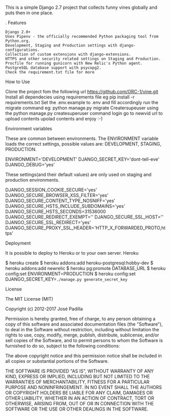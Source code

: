 This is a simple Django 2.7 project that collects funny vines globally and puts then in one place.

.
Features

    Django 2.0+
    Uses Pipenv - the officially recommended Python packaging tool from Python.org.
    Development, Staging and Production settings with django-configurations.
    Collection of custom extensions with django-extensions.
    HTTPS and other security related settings on Staging and Production.
    Procfile for running gunicorn with New Relic's Python agent.
    PostgreSQL database support with psycopg2.
    Check the requirement.txt file for more

How to Use

Clone the project fom the following url https://github.com/ORC-1/vine.git
Install all dependecies using requirements file 
eg pip install -r requirements.txt
Set the .env.example to .env and fill accordingly
run the migrate command 
eg: python manage.py migrate
Creatersupeuser using the python manage.py createsuperuser command
login
go to newvid url to upload contents 
upolad contents and enjoy :-) 

Environment variables

These are common between environments. The ENVIRONMENT variable loads the correct settings, possible values are: DEVELOPMENT, STAGING, PRODUCTION.

ENVIRONMENT='DEVELOPMENT'
DJANGO_SECRET_KEY='dont-tell-eve'
DJANGO_DEBUG='yes'

These settings(and their default values) are only used on staging and production environments.

DJANGO_SESSION_COOKIE_SECURE='yes'
DJANGO_SECURE_BROWSER_XSS_FILTER='yes'
DJANGO_SECURE_CONTENT_TYPE_NOSNIFF='yes'
DJANGO_SECURE_HSTS_INCLUDE_SUBDOMAINS='yes'
DJANGO_SECURE_HSTS_SECONDS=31536000
DJANGO_SECURE_REDIRECT_EXEMPT=''
DJANGO_SECURE_SSL_HOST=''
DJANGO_SECURE_SSL_REDIRECT='yes'
DJANGO_SECURE_PROXY_SSL_HEADER='HTTP_X_FORWARDED_PROTO,https'

Deployment

It is possible to deploy to Heroku or to your own server.
Heroku

$ heroku create
$ heroku addons:add heroku-postgresql:hobby-dev
$ heroku addons:add newrelic
$ heroku pg:promote DATABASE_URL
$ heroku config:set ENVIRONMENT=PRODUCTION
$ heroku config:set DJANGO_SECRET_KEY=`./manage.py generate_secret_key`

License

The MIT License (MIT)

Copyright (c) 2012-2017 José Padilla

Permission is hereby granted, free of charge, to any person obtaining a copy of this software and associated documentation files (the "Software"), to deal in the Software without restriction, including without limitation the rights to use, copy, modify, merge, publish, distribute, sublicense, and/or sell copies of the Software, and to permit persons to whom the Software is furnished to do so, subject to the following conditions:

The above copyright notice and this permission notice shall be included in all copies or substantial portions of the Software.

THE SOFTWARE IS PROVIDED "AS IS", WITHOUT WARRANTY OF ANY KIND, EXPRESS OR IMPLIED, INCLUDING BUT NOT LIMITED TO THE WARRANTIES OF MERCHANTABILITY, FITNESS FOR A PARTICULAR PURPOSE AND NONINFRINGEMENT. IN NO EVENT SHALL THE AUTHORS OR COPYRIGHT HOLDERS BE LIABLE FOR ANY CLAIM, DAMAGES OR OTHER LIABILITY, WHETHER IN AN ACTION OF CONTRACT, TORT OR OTHERWISE, ARISING FROM, OUT OF OR IN CONNECTION WITH THE SOFTWARE OR THE USE OR OTHER DEALINGS IN THE SOFTWARE.